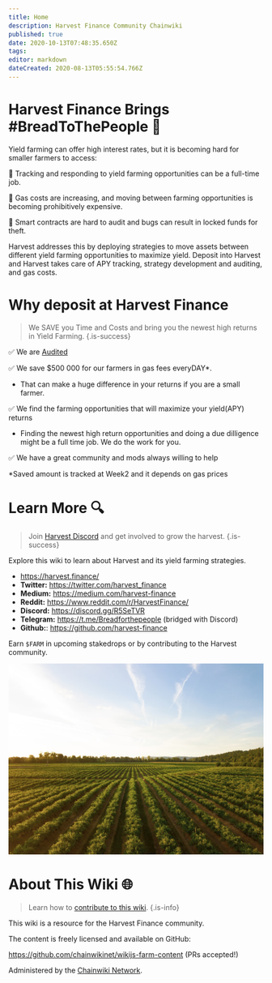 ```yaml
---
title: Home
description: Harvest Finance Community Chainwiki
published: true
date: 2020-10-13T07:48:35.650Z
tags: 
editor: markdown
dateCreated: 2020-08-13T05:55:54.766Z
---
```


# Harvest Finance Brings #BreadToThePeople :bread:

Yield farming can offer high interest rates, but it is becoming hard for smaller farmers to access:

:corn: Tracking and responding to yield farming opportunities can be a full-time job.

:carrot: Gas costs are increasing, and moving between farming opportunities is becoming prohibitively expensive.

:tomato: Smart contracts are hard to audit and bugs can result in locked funds for theft.

Harvest addresses this by deploying strategies to move assets between different yield farming opportunities to maximize yield. Deposit into Harvest and Harvest takes care of APY tracking, strategy development and auditing, and gas costs.

# Why deposit at Harvest Finance
> We SAVE you Time and Costs and bring you the newest high returns in Yield Farming.
{.is-success}

✅ We are [Audited](/en/security)

✅ We save $500 000 for our farmers in gas fees everyDAY*. 
- That can make a huge difference in your returns if you are a small farmer.

✅ We find the farming opportunities that will maximize your yield(APY) returns 
- Finding the newest high return opportunities and doing a due dilligence might be a full time job. We do the work for you. 

✅ We have a great community and mods always willing to help


*Saved amount is tracked at Week2 and it depends on gas prices
# Learn More :mag:

> Join [Harvest Discord](https://discord.gg/R5SeTVR) and get involved to grow the harvest.
{.is-success}

Explore this wiki to learn about Harvest and its yield farming strategies.

- https://harvest.finance/
- **Twitter:** https://twitter.com/harvest_finance
- **Medium:** https://medium.com/harvest-finance
- **Reddit:** https://www.reddit.com/r/HarvestFinance/
- **Discord:** https://discord.gg/R5SeTVR
- **Telegram:** https://t.me/Breadforthepeople (bridged with Discord)
- **Github:**: https://github.com/harvest-finance

Earn `$FARM` in upcoming stakedrops or by contributing to the Harvest community.

![harvest.jpeg](/harvest.jpeg)

# About This Wiki :globe_with_meridians:

> Learn how to [contribute to this wiki](/contribute).
{.is-info}

This wiki is a resource for the Harvest Finance community.

The content is freely licensed and available on GitHub:

https://github.com/chainwikinet/wikijs-farm-content (PRs accepted!)

Administered by the [Chainwiki Network](https://meta.chainwiki.dev/).